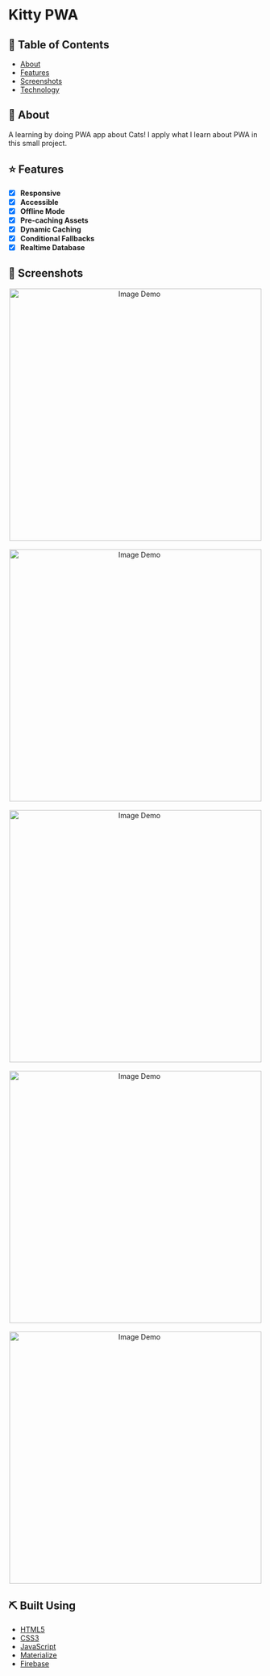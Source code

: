# Kitty PWA

## 📝 Table of Contents
- [About](#about)
- [Features](#features)
- [Screenshots](#screenshots)
- [Technology](#tech)

## 🧐 About <a name = "about"></a>
A learning by doing PWA app about Cats! I apply what I learn about PWA in this small project.

## ⭐ Features <a name = "features"></a>
- [x] <strong>Responsive</strong>
- [x] <strong>Accessible</strong>
- [x] <strong>Offline Mode</strong>
- [x] <strong>Pre-caching Assets</strong>
- [x] <strong>Dynamic Caching</strong>
- [x] <strong>Conditional Fallbacks</strong>
- [x] <strong>Realtime Database</strong>

## 🎥 Screenshots 
<div name="screenshots" align="center" width=1189px>
  <p align="center">
    <img src="https://github.com/aashrafh/kitty-pwa/blob/master/screenshots/kitty-1.png" alt="Image Demo" width="500"><br/><br/>
    <img src="https://github.com/aashrafh/kitty-pwa/blob/master/screenshots/kitty-2.png" alt="Image Demo" width="500"><br/><br/>
    <img src="https://github.com/aashrafh/kitty-pwa/blob/master/screenshots/kitty-3.png" alt="Image Demo" width="500"><br/><br/>
    <img src="https://github.com/aashrafh/kitty-pwa/blob/master/screenshots/kitty-4.png" alt="Image Demo" width="500"><br/><br/>
    <img src="https://github.com/aashrafh/kitty-pwa/blob/master/screenshots/kitty-5.png" alt="Image Demo" width="500">
  </p>
  </div>

## ⛏️ Built Using <a name = "tech"></a>
- [HTML5](https://www.w3schools.com/html/)
- [CSS3](https://www.w3schools.com/css/)
- [JavaScript](https://www.w3schools.com/js/)
- [Materialize](https://materializecss.com/)
- [Firebase](https://firebase.google.com/)
